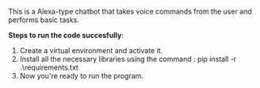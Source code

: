 This is a Alexa-type chatbot that takes voice commands from the user and performs basic tasks.

**Steps to run the code succesfully**:
1. Create a virtual environment and activate it.
2. Install all the necessary libraries using the command : pip install -r .\requirements.txt
3. Now you're ready to run the program.
